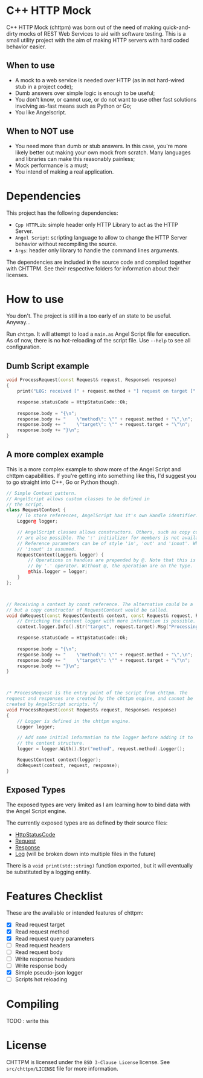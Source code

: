# C++ HTTP Mock

C++ HTTP Mock (chttpm) was born out of the need of making quick-and-dirty mocks of REST Web Services to aid with software testing. This is a small utility project with the aim of making HTTP servers with hard coded behavior easier.

## When to use

- A mock to a web service is needed over HTTP (as in not hard-wired stub in a project code);
- Dumb answers over simple logic is enough to be useful;
- You don't know, or cannot use, or do not want to use other fast solutions involving as-fast means such as Python or Go;
- You like Angelscript.

## When to NOT use

- You need more than dumb or stub answers. In this case, you're more likely better out making your own mock from scratch. Many languages and libraries can make this reasonably painless;
- Mock performance is a must;
- You intend of making a real application.

# Dependencies

This project has the following dependencies:

- `Cpp HTTPLib`: simple header only HTTP Library to act as the HTTP Server.
- `Angel Script`: scripting language to allow to change the HTTP Server behavior without recompiling the source.
- `Args`: header only library to handle the command lines arguments.

The dependencies are included in the source code and compiled together with CHTTPM. See their respective folders for information about their licenses.

# How to use

You don't. The project is still in a too early of an state to be useful. Anyway...

Run `chttpm`. It will attempt to load a `main.as` Angel Script file for execution. As of now, there is no hot-reloading of the script file. Use `--help` to see all configuration.

## Dumb Script example

```c++
void ProcessRequest(const Request& request, Response& response)
{
	print("LOG: received [" + request.method + "] request on target [" + request.target + "]");

	response.statusCode = HttpStatusCode::Ok;
	
	response.body = "{\n";
	response.body += "    \"method\": \"" + request.method + "\",\n";
	response.body += "    \"target\": \"" + request.target + "\"\n";
	response.body += "}\n";
}
```

## A more complex example

This is a more complex example to show more of the Angel Script and chttpm capabilities. If you're getting into something like this, I'd suggest you to go straight into C++, Go or Python though.

```c++
// Simple Context pattern.
// AngelScript allows custom classes to be defined in
// the script.
class RequestContext {
	// To store references, AngelScript has it's own Handle identifier.
	Logger@ logger;

	// AngelScript classes allows constructors. Others, such as copy constructor,
	// are alse possible. The ':' initializer for members is not available.
	// Reference parameters can be of style 'in', 'out' and 'inout'. When not specified,
	// 'inout' is assumed.
	RequestContext(Logger& logger) {
		// Operations on handles are prepended by @. Note that this is accesed
		// by '.' operator. Without @, the operation are on the type.
		@this.logger = logger;
	}
};



// Receiving a context by const reference. The alternative could be a 'in' reference type,
// but a copy constructor of RequestContext would be called.
void doRequest(const RequestContext& context, const Request& request, Response& response) {
	// Enriching the context logger with more information is possible.
	context.logger.Info().Str("target", request.target).Msg("Processing request");

	response.statusCode = HttpStatusCode::Ok;
	
	response.body = "{\n";
	response.body += "    \"method\": \"" + request.method + "\",\n";
	response.body += "    \"target\": \"" + request.target + "\"\n";
	response.body += "}\n";
}



/* ProcessRequest is the entry point of the script from chttpm. The
request and responses are created by the chttpm engine, and cannot be
created by AngelScript scripts. */
void ProcessRequest(const Request& request, Response& response)
{
	// Logger is defined in the chttpm engine.
	Logger logger;

	// Add some initial information to the logger before adding it to
	// the context structure.
	logger = logger.With().Str("method", request.method).Logger();

	RequestContext context(logger);
	doRequest(context, request, response);
}
```


## Exposed Types

The exposed types are very limited as I am learning how to bind data with the Angel Script engine.

The currently exposed types are as defined by their source files:

- [HttpStatusCode](./src/chttpm/httpstatuscode.h)
- [Request](./src/chttpm/request.h)
- [Response](./src/chttpm/response.h)
- [Log](./src/chttpm/log/log.h) (will be broken down into multiple files in the future)

There is a `void print(std::string)` function exported, but it will eventually be substituted by a logging entity.

# Features Checklist

These are the available or intended features of chttpm:

- [x] Read request target
- [x] Read request method
- [x] Read request query parameters
- [ ] Read request headers
- [ ] Read request body
- [ ] Write response headers
- [ ] Write response body
- [x] Simple pseudo-json logger
- [ ] Scripts hot reloading

# Compiling

TODO : write this

# License

CHTTPM is licensed under the `BSD 3-Clause License` license. See `src/chttpm/LICENSE` file for more information.